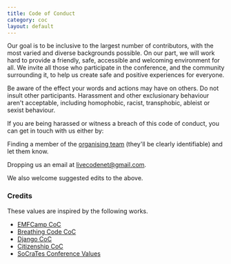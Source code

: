 ```yaml
---
title: Code of Conduct
category: coc
layout: default
---
```


Our goal is to be inclusive to the largest number of contributors, with the most varied and diverse backgrounds possible. On our part, we will work hard to provide a friendly, safe, accessible and welcoming environment for all. We invite all those who participate in the conference, and the community surrounding it, to help us create safe and positive experiences for everyone.

Be aware of the effect your words and actions may have on others. Do not insult other participants. Harassment and other exclusionary behaviour aren't acceptable, including homophobic, racist, transphobic, ableist or sexist behaviour.

If you are being harassed or witness a breach of this code of conduct, you can get in touch with us either by:

Finding a member of the [organising team](/team.html) (they'll be clearly identifiable) and let them know.

Dropping us an email at
[livecodenet@gmail.com](mailto:livecodenet@gmail.com).

We also welcome suggested edits to the above.

### Credits

These values are inspired by the following works.

* [EMFCamp CoC](https://www.emfcamp.org/code-of-conduct)
* [Breathing Code CoC](http://breathing-code.de/codeofconduct.html)
* [Django CoC](https://www.djangoproject.com/conduct/)
* [Citizenship CoC](http://citizencodeofconduct.org/)
* [SoCraTes Conference Values](http://www.socrates-conference.de/values.html)
